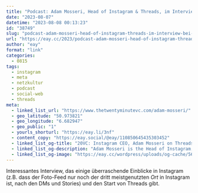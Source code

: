 ```yaml
---
title: "Podcast: Adam Mosseri, Head of Instagram & Threads, im Interview bei 20VC"
date: "2023-08-07"
datetime: "2023-08-08 00:13:23"
id: "38749"
slug: "podcast-adam-mosseri-head-of-instagram-threads-im-interview-bei-20vc"
url: "https://eay.cc/2023/podcast-adam-mosseri-head-of-instagram-threads-im-interview-bei-20vc/"
author: "eay"
format: "link"
categories:
  - 0815
tags:
  - instagram
  - meta
  - netzkultur
  - podcast
  - social-web
  - threads
meta:
  - linked_list_url: "https://www.thetwentyminutevc.com/adam-mosseri/"
  - geo_latitude: "50.973821"
  - geo_longitude: "6.682947"
  - geo_public: "1"
  - yourls_shorturl: "https://eay.li/3nf"
  - content_copy: "https://eay.social/@eay/110850645435303452"
  - linked_list_og-title: "20VC: Instagram CEO, Adam Mosseri on Threads: The Journey from 0-100M Users; What Worked, What Di..."
  - linked_list_og-description: "Adam Mosseri is the Head of Instagram, where he is responsible for overseeing the engineering, product, and business teams."
  - linked_list_og-image: "https://eay.cc/wordpress/uploads/og-cache/562ef9750b324a3072e9975ebb6db5bd.webp"
---
```


Interessantes Interview, das einige überraschende Einblicke in Instagram (z.B. dass der Foto-Feed nur noch der dritt meistgenutzten _Ort_ in Instagram ist, nach den DMs und Stories) und den Start von Threads gibt.
